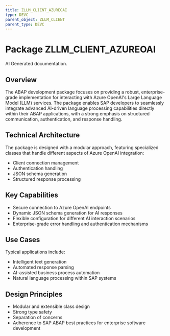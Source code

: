 ```yaml
---
title: ZLLM_CLIENT_AZUREOAI
type: DEVC
parent_object: ZLLM_CLIENT
parent_type: DEVC
---
```


# Package ZLLM_CLIENT_AZUREOAI

AI Generated documentation.
## Overview
The ABAP development package focuses on providing a robust, enterprise-grade implementation for interacting with Azure OpenAI's Large Language Model (LLM) services. The package enables SAP developers to seamlessly integrate advanced AI-driven language processing capabilities directly within their ABAP applications, with a strong emphasis on structured communication, authentication, and response handling.

## Technical Architecture
The package is designed with a modular approach, featuring specialized classes that handle different aspects of Azure OpenAI integration:
- Client connection management
- Authentication handling
- JSON schema generation
- Structured response processing

## Key Capabilities
- Secure connection to Azure OpenAI endpoints
- Dynamic JSON schema generation for AI responses
- Flexible configuration for different AI interaction scenarios
- Enterprise-grade error handling and authentication mechanisms

## Use Cases
Typical applications include:
- Intelligent text generation
- Automated response parsing
- AI-assisted business process automation
- Natural language processing within SAP systems

## Design Principles
- Modular and extensible class design
- Strong type safety
- Separation of concerns
- Adherence to SAP ABAP best practices for enterprise software development


